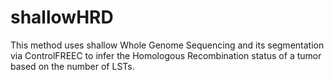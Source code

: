 # shallowHRD
This method uses shallow Whole Genome Sequencing and its segmentation via ControlFREEC to infer the Homologous Recombination status of a tumor based on the number of LSTs.

